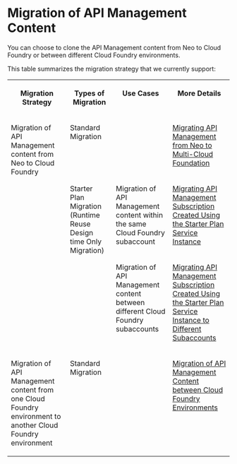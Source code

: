 <!-- loiod66b3e54e1254d35b93e06fbc2d76b1e -->

# Migration of API Management Content

You can choose to clone the API Management content from Neo to Cloud Foundry or between different Cloud Foundry environments.

This table summarizes the migration strategy that we currently support:


<table>
<tr>
<th valign="top">

Migration Strategy

</th>
<th valign="top">

Types of Migration

</th>
<th valign="top">

Use Cases

</th>
<th valign="top">

More Details

</th>
</tr>
<tr>
<td valign="top" rowspan="3">

Migration of API Management content from Neo to Cloud Foundry

</td>
<td valign="top">

Standard Migration

</td>
<td valign="top">



</td>
<td valign="top">

[Migrating API Management from Neo to Multi-Cloud Foundation](migrating-api-management-from-neo-to-multi-cloud-foundation-92f2da1.md) 

</td>
</tr>
<tr>
<td valign="top" rowspan="2">

Starter Plan Migration \(Runtime Reuse Design time Only Migration\)

</td>
<td valign="top">

Migration of API Management content within the same Cloud Foundry subaccount

</td>
<td valign="top">

[Migrating API Management Subscription Created Using the Starter Plan Service Instance](migrating-api-management-subscription-created-using-the-starter-plan-service-instan-9778a36.md) 

</td>
</tr>
<tr>
<td valign="top">

Migration of API Management content between different Cloud Foundry subaccounts

</td>
<td valign="top">

[Migrating API Management Subscription Created Using the Starter Plan Service Instance to Different Subaccounts](migrating-api-management-subscription-created-using-the-starter-plan-service-instan-1f4ed86.md) 

</td>
</tr>
<tr>
<td valign="top">

Migration of API Management content from one Cloud Foundry environment to another Cloud Foundry environment

</td>
<td valign="top">

Standard Migration

</td>
<td valign="top">



</td>
<td valign="top">

[Migration of API Management Content between Cloud Foundry Environments](migration-of-api-management-content-between-cloud-foundry-environments-17f09f3.md) 

</td>
</tr>
</table>

